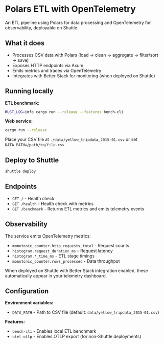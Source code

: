 # Polars ETL with OpenTelemetry

An ETL pipeline using Polars for data processing and OpenTelemetry for observability, deployable on Shuttle.

## What it does

- Processes CSV data with Polars (load → clean → aggregate → filter/sort → save)
- Exposes HTTP endpoints via Axum
- Emits metrics and traces via OpenTelemetry
- Integrates with Better Stack for monitoring (when deployed on Shuttle)

## Running locally

**ETL benchmark:**

```bash
RUST_LOG=info cargo run --release --features bench-cli
```

**Web service:**

```bash
cargo run --release
```

Place your CSV file at `./data/yellow_tripdata_2015-01.csv` or set `DATA_PATH=/path/to/file.csv`.

## Deploy to Shuttle

```bash
shuttle deploy
```

## Endpoints

- `GET /` - Health check
- `GET /health` - Health check with metrics
- `GET /benchmark` - Returns ETL metrics and emits telemetry events

## Observability

The service emits OpenTelemetry metrics:

- `monotonic_counter.http_requests_total` - Request counts
- `histogram.request_duration_ms` - Request latency
- `histogram.*_time_ms` - ETL stage timings
- `monotonic_counter.rows_processed` - Data throughput

When deployed on Shuttle with Better Stack integration enabled, these automatically appear in your telemetry dashboard.

## Configuration

**Environment variables:**

- `DATA_PATH` - Path to CSV file (default: `data/yellow_tripdata_2015-01.csv`)

**Features:**

- `bench-cli` - Enables local ETL benchmark
- `otel-otlp` - Enables OTLP export (for non-Shuttle deployments)
